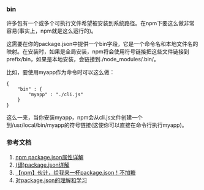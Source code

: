 ### bin

许多包有一个或多个可执行文件希望被安装到系统路径。在npm下要这么做非常容易(事实上，npm就是这么运行的)。

这需要在你的package.json中提供一个bin字段，它是一个命令名和本地文件名的映射。在安装时，如果是全局安装，npm将会使用符号链接把这些文件链接到prefix/bin，如果是本地安装，会链接到./node_modules/.bin/。

比如，要使用myapp作为命令时可以这么做：

```
{
	"bin" : {
	 	"myapp" : "./cli.js"
	}
}
```
这么一来，当你安装myapp，npm会从cli.js文件创建一个到/usr/local/bin/myapp的符号链接(这使你可以直接在命令行执行myapp)。
### 参考文档
1. [npm package.json属性详解](https://www.cnblogs.com/tzyy/p/5193811.html#_h1_1)
2. [(译)package.json详解](https://www.cnblogs.com/nullcc/p/5829218.html)
3. [【npm】伙计，给我来一杯package.json！不加糖](https://www.cnblogs.com/penghuwan/p/7134046.html)
4. [对package.json的理解和学习](https://www.cnblogs.com/whkl-m/p/6617540.html)